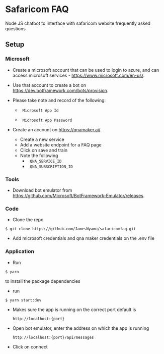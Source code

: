 # Safaricom FAQ
Node JS chatbot to interface with safaricom website frequently asked questions

## Setup
### Microsoft
- Create a microsoft account that can be used to login to azure, and can access microsoft services - https://www.microsoft.com/en-us/.
- Use that account to create a bot on https://dev.botframework.com/bots/provision.
- Please take note and record of the following:

  - ``` Microsoft App Id``` 

  - ``` Microsoft App Password```
- Create an account on https://qnamaker.ai/.
  - Create a new service
  - Add a website endpoint for a FAQ page
  - Click on save and train
  - Note the following
    - ``` QNA_SERVICE_ID```
    - ``` QNA_SUBSCRIPTION_ID```

### Tools
- Download bot emulator from https://github.com/Microsoft/BotFramework-Emulator/releases.

### Code
- Clone the repo

```
$ git clone https://github.com/JamesNyamu/safaricomfaq.git
```

- Add microsoft credentials and qna maker credentials on the .env file

### Application
- Run
```
$ yarn
```
to install the package dependencies
- run
```
$ yarn start:dev
```
- Makes sure the app is running on the correct port default is 
  ```
  http://localhost:{port}
  ```
- Open bot emulator, enter the address on which the app is running
  ```
  http://localhost:{port}/api/messages
  ```
- Click on connect
